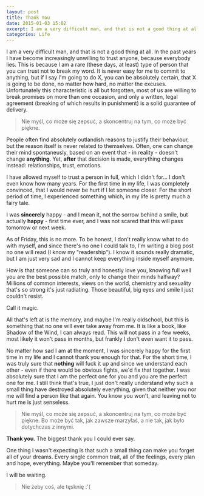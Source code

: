 ```yaml
---
layout: post
title: Thank You
date: 2015-01-03 15:02
excerpt: I am a very difficult man, and that is not a good thing at all. In the past years I have become increasingly unwilling to trust anyone, because everybody lies. This is because I am a rare (these days, at least) type of person that you can trust not to break my word.
categories: Life
---
```


I am a very difficult man, and that is not a good thing at all. In the past years I have become increasingly unwilling to trust anyone, because everybody lies. This is because I am a rare (these days, at least) type of person that you can trust not to break my word. It is never easy for me to commit to anything, but if I say I'm going to do X, you can be absolutely certain, that X is going to be done, no matter how hard, no matter the excuses. Unfortunately this characteristic is all but forgotten, most of us are willing to break promises on more than one occasion, and only a written, legal agreement (breaking of which results in punishment) is a solid guarantee of delivery.

> Nie myśl, co może się zepsuć, a skoncentruj na tym, co może być piękne.

People often find absolutely outlandish reasons to justify their behaviour, but the reason itself is never related to themselves. Often, one can change their mind spontaneusly, based on an event that - in reality - doesn't change **anything**. Yet, **after** that decision is made, everything changes instead: relationships, trust, emotions.

I have allowed myself to trust a person in full, which I didn't for... I don't even know how many years. For the first time in my life, I was completely convinced, that I would never be hurt if I let someone closer. For the short period of time, I experienced something which, in my life is pretty much a fairy tale.

I was **sincerely** happy - and I mean it, not the sorrow behind a smile, but actually **happy** - first time ever, and I was not scared that this will pass tomorrow or next week.

As of Friday, this is no more. To be honest, I don't really know what to do with myself, and since there's no one I could talk to, I'm writing a blog post no one will read (I know my "readership"). I know it sounds really dramatic, but I am just very sad and I cannot keep everything inside myself anymore.

How is that someone can so truly and honestly love you, knowing full well you are the best possible match, only to change their minds halfway? Millions of common interests, views on the world, chemistry and sexuality that's so strong it's just radiating. Those beautiful, big eyes and smile I just couldn't resist.

Call it magic.

All that's left at is the memory, and maybe I'm really oldschool, but this is something that no one will ever take away from me. It is like a book, like Shadow of the Wind, I can always read. This will not pass in a few weeks, most likely it won't pass in months, but frankly I don't even want it to pass.

No matter how sad I am at the moment, I was sincerely happy for the first time in my life and I cannot thank you enough for that. For the short time, I was truly sure that **nothing** will fuck it up and since we understand each other - even if there would be obvious fights, we'd fix that together. I was absolutely sure that I am the perfect one for you and you are the perfect one for me. I still think that's true, I just don't really understand why such a small thing have destroyed absolutely everything, given that neither you nor me will find a person like that again. You know you won't, and leaving not to hurt me is just senseless.

> Nie myśl, co może się zepsuć, a skoncentruj na tym, co może być piękne. Bo może być tak, jak zawsze marzyłaś, a nie tak, jak było dotychczas z innymi.

**Thank you**. The biggest thank you I could ever say.

One thing I wasn't expecting is that such a small thing can make you forget all of your dreams. Every single common trait, all of the feelings, every plan and hope, everything. Maybe you'll remember that someday.

I will be waiting.

> Nie żeby coś, ale tęsknię :'(